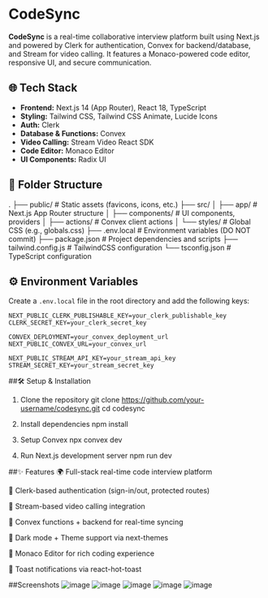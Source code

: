 # CodeSync

**CodeSync** is a real-time collaborative interview platform built using Next.js and powered by Clerk for authentication, Convex for backend/database, and Stream for video calling. It features a Monaco-powered code editor, responsive UI, and secure communication.

## 🌐 Tech Stack

- **Frontend:** Next.js 14 (App Router), React 18, TypeScript
- **Styling:** Tailwind CSS, Tailwind CSS Animate, Lucide Icons
- **Auth:** Clerk
- **Database & Functions:** Convex
- **Video Calling:** Stream Video React SDK
- **Code Editor:** Monaco Editor
- **UI Components:** Radix UI

## 📁 Folder Structure

.
├── public/ # Static assets (favicons, icons, etc.)
├── src/
│ ├── app/ # Next.js App Router structure
│ ├── components/ # UI components, providers
│ ├── actions/ # Convex client actions
│ └── styles/ # Global CSS (e.g., globals.css)
├── .env.local # Environment variables (DO NOT commit)
├── package.json # Project dependencies and scripts
├── tailwind.config.js # TailwindCSS configuration
└── tsconfig.json # TypeScript configuration


## ⚙️ Environment Variables

Create a `.env.local` file in the root directory and add the following keys:

```env
NEXT_PUBLIC_CLERK_PUBLISHABLE_KEY=your_clerk_publishable_key
CLERK_SECRET_KEY=your_clerk_secret_key

CONVEX_DEPLOYMENT=your_convex_deployment_url
NEXT_PUBLIC_CONVEX_URL=your_convex_url

NEXT_PUBLIC_STREAM_API_KEY=your_stream_api_key
STREAM_SECRET_KEY=your_stream_secret_key
```

##🛠️ Setup & Installation

1. Clone the repository
git clone https://github.com/your-username/codesync.git
cd codesync

2. Install dependencies
npm install

3. Setup Convex
npx convex dev

4. Run Next.js development server
npm run dev

##✨ Features
🌍 Full-stack real-time code interview platform

🔐 Clerk-based authentication (sign-in/out, protected routes)

🎥 Stream-based video calling integration

💾 Convex functions + backend for real-time syncing

🎨 Dark mode + Theme support via next-themes

🧠 Monaco Editor for rich coding experience

🔔 Toast notifications via react-hot-toast


##Screenshots
![image](https://github.com/user-attachments/assets/1e8337e3-9c7d-4e77-8c40-13b28dd8af50)
![image](https://github.com/user-attachments/assets/1918c1c6-02eb-43c9-90bf-e3b919cf58c5)
![image](https://github.com/user-attachments/assets/5549a1f4-2886-4804-8761-3798f9ffca88)
![image](https://github.com/user-attachments/assets/5796ad95-17b8-4405-a04c-9152284f7b03)
![image](https://github.com/user-attachments/assets/d8e7e167-37d5-4a3a-ab80-d30c9b5fa3e9)

